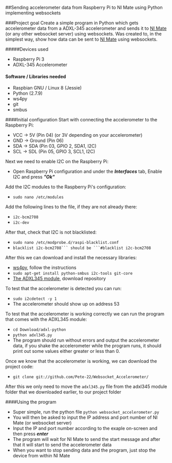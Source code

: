 ##Sending accelerometer data from Raspberry Pi to NI Mate using Python implementing websockets

###Project goal
Create a simple program in Python which gets accelerometer data from a ADXL-345 accelerometer and sends it to [NI Mate](https://ni-mate.com/) (or any other websocket server) using websockets. Was created to, in the simplest way, show how data can be sent to [NI Mate](https://ni-mate.com/) using websockets.

#####Devices used
- Raspberry Pi 3
- ADXL-345 Accelerometer

#### Software / Libraries needed
- Raspbian GNU / Linux 8 (Jessie)
- Python (2.7.9)
- ws4py
- git
- smbus

####Initial configuration
Start with connecting the accelerometer to the Raspberry Pi:

- VCC -> 5V (Pin 04) (or 3V depending on your accelerometer)
- GND -> Ground (Pin 06)
- SDA -> SDA (Pin 03, GPIO 2, SDA1, I2C)
- SCL -> SDL (Pin 05, GPIO 3, SCL1, I2C)

Next we need to enable I2C on the Raspberry Pi:

- Open Raspberry Pi configuration and under the **_Interfaces_** tab, Enable I2C and press **_"Ok"_**

Add the I2C modules to the Raspberry Pi's configuration:

- `sudo nano /etc/modules`

Add the following lines to the file, if they are not already there:

- `i2c-bcm2708`
- `i2c-dev`

After that, check that I2C is not blacklisted:

- `sudo nano /etc/modprobe.d/raspi-blacklist.conf`
- `blacklist i2c-bcm2708``` should be ```#blacklist i2c-bcm2708`

After this we can download and install the necessary libraries:

- [ws4py](http://ws4py.readthedocs.io/en/latest/sources/install/), follow the instructions
- `sudo apt-get install python-smbus i2c-tools git-core`
- [The ADXL345 module](https://github.com/pimoroni/adxl345-python), download repository

To test that the accelerometer is detected you can run:

- `sudo i2cdetect -y 1`
- The accelerometer should show up on address 53

To test that the accelerometer is working correctly we can run the program that comes with the ADXL345 module:

- `cd Download/adxl-python`
- `python adxl345.py`
- The program should run without errors and output the accelerometer data, if you shake the accelerometer while the program runs, it should print out some values either greater or less than 0.

Once we know that the accelerometer is working, we can download the project code:

- `git clone git://github.com/Pete-22/Websocket_Accelerometer/`

After this we only need to move the `adxl345.py` file from the adxl345 module folder that we downloaded earlier, to our project folder

####Using the program
- Super simple, run the python file `python websocket_accelerometer.py`
- You will then be asked to input the IP address and port number of NI Mate (or websocket server)
- Input the IP and port number according to the exaple on-screen and then press **_enter_**
- The program will wait for NI Mate to send the start message and after that it will start to send the accelerometer data
- When you want to stop sending data and the program, just stop the device from within NI Mate